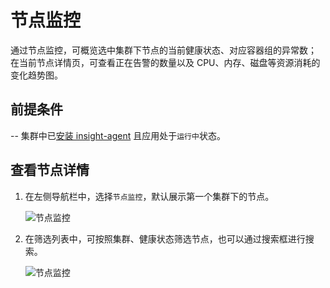 # 节点监控

通过节点监控，可概览选中集群下节点的当前健康状态、对应容器组的异常数；
在当前节点详情页，可查看正在告警的数量以及 CPU、内存、磁盘等资源消耗的变化趋势图。

## 前提条件

-- 集群中已[安装 insight-agent](../../user-guide/quickstart/install-agent.md) 且应用处于`运行中`状态。

## 查看节点详情

1. 在左侧导航栏中，选择`节点监控`，默认展示第一个集群下的节点。

    ![节点监控](https://docs.daocloud.io/daocloud-docs-images/docs/insight/images/node01.png)

2. 在筛选列表中，可按照集群、健康状态筛选节点，也可以通过搜索框进行搜索。

    ![节点监控](https://docs.daocloud.io/daocloud-docs-images/docs/insight/images/node02.png)
